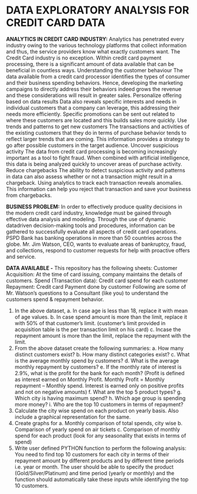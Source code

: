 # DATA EXPLORATORY ANALYSIS FOR CREDIT CARD DATA

**ANALYTICS IN CREDIT CARD INDUSTRY:**
Analytics has penetrated every industry owing to the various technology platforms that
collect information and thus, the service providers know what exactly customers want. The
Credit Card industry is no exception. Within credit card payment processing, there is a
significant amount of data available that can be beneficial in countless ways.
Understanding the customer behaviour
The data available from a credit card processor identifies the types of consumer and their
business spending behaviors. Hence, developing the marketing campaigns to directly
address their behaviors indeed grows the revenue and these considerations will result in
greater sales.
Personalize offering based on data results
Data also reveals specific interests and needs in individual customers that a company can
leverage, this addressing their needs more efficiently. Specific promotions can be sent out
related to where these customers are located and this builds sales more quickly.
Use trends and patterns to get new customers
The transactions and activities of the existing customers that they do in terms of purchase
behavior tends to reflect larger trends that are coming. This information provides a strategy
to go after possible customers in the target audience.
Uncover suspicious activity
The data from credit card processing is becoming increasingly important as a tool to fight
fraud. When combined with artificial intelligence, this data is being analyzed quickly to
uncover areas of purchase activity.
Reduce chargebacks
The ability to detect suspicious activity and patterns in data can also assess whether or not a
transaction might result in a chargeback. Using analytics to track each transaction reveals
anomalies. This information can help you reject that transaction and save your business
from chargebacks.

**BUSINESS PROBLEM:**
In order to effectively produce quality decisions in the modern credit card industry, knowledge
must be gained through effective data analysis and modeling. Through the use of dynamic datadriven decision-making tools and procedures, information can be gathered to successfully evaluate
all aspects of credit card operations. PSPD Bank has banking operations in more than 50 countries
across the globe. Mr. Jim Watson, CEO, wants to evaluate areas of bankruptcy, fraud, and
collections, respond to customer requests for help with proactive offers and service.

**DATA AVAILABLE -**
This repository has the following sheets:
Customer Acquisition: At the time of card issuing, company maintains the details of customers.
Spend (Transaction data): Credit card spend for each customer
Repayment: Credit card Payment done by customer
Following are some of Mr. Watson’s questions to a Consultant (like you) to understand the
customers spend & repayment behavior.
1. In the above dataset,
 a. In case age is less than 18, replace it with mean of age values.
 b. In case spend amount is more than the limit, replace it with 50% of that customer’s limit.
(customer’s limit provided in acquisition table is the per transaction limit on his card)
 c. Incase the repayment amount is more than the limit, replace the repayment with the
limit.
2. From the above dataset create the following summaries:
 a. How many distinct customers exist?
 b. How many distinct categories exist?
 c. What is the average monthly spend by customers?
 d. What is the average monthly repayment by customers?
 e. If the monthly rate of interest is 2.9%, what is the profit for the bank for each month?
(Profit is defined as interest earned on Monthly Profit. Monthly Profit = Monthly repayment
– Monthly spend. Interest is earned only on positive profits and not on negative amounts)
 f. What are the top 5 product types?
 g. Which city is having maximum spend?
 h. Which age group is spending more money?
i. Who are the top 10 customers in terms of repayment?
3. Calculate the city wise spend on each product on yearly basis. Also include a graphical
representation for the same.
4. Create graphs for
 a. Monthly comparison of total spends, city wise
 b. Comparison of yearly spend on air tickets
 c. Comparison of monthly spend for each product (look for any seasonality
 that exists in terms of spend)
5. Write user defined PYTHON function to perform the following analysis:
You need to find top 10 customers for each city in terms of their repayment amount by
different products and by different time periods i.e. year or month. The user should be able
to specify the product (Gold/Silver/Platinum) and time period (yearly or monthly) and the
function should automatically take these inputs while identifying the top 10 customers.
